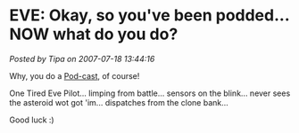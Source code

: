 # EVE: Okay, so you've been podded... NOW what do you do?

*Posted by Tipa on 2007-07-18 13:44:16*

Why, you do a [Pod-cast](http://alaph.net/?p=369), of course!

One Tired Eve Pilot... limping from battle... sensors on the blink... never sees the asteroid wot got 'im... dispatches from the clone bank...

Good luck :)
